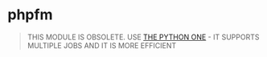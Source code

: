 # phpfm

> THIS MODULE IS OBSOLETE.
> USE [THE PYTHON ONE](../../python.d.plugin/phpfm) - IT SUPPORTS MULTIPLE JOBS AND IT IS MORE EFFICIENT
